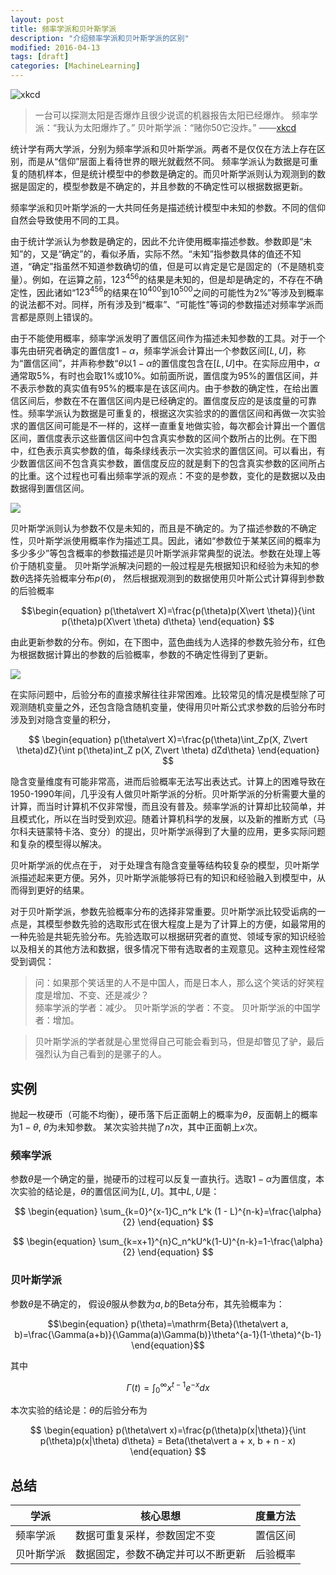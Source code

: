 ```yaml
---
layout: post
title: 频率学派和贝叶斯学派
description: "介绍频率学派和贝叶斯学派的区别"
modified: 2016-04-13
tags: [draft]
categories: [MachineLearning]
---
```


![xkcd](http://imgs.xkcd.com/comics/frequentists_vs_bayesians.png)

> 一台可以探测太阳是否爆炸且很少说谎的机器报告太阳已经爆炸。
> 频率学派：“我认为太阳爆炸了。”
> 贝叶斯学派：“赌你50它没炸。” 
> ——[xkcd](http://xkcd.com/1132/)

统计学有两大学派，分别为频率学派和贝叶斯学派。两者不是仅仅在方法上存在区别，而是从“信仰”层面上看待世界的眼光就截然不同。
频率学派认为数据是可重复的随机样本，但是统计模型中的参数是确定的。而贝叶斯学派则认为观测到的数据是固定的，模型参数是不确定的，并且参数的不确定性可以根据数据更新。

频率学派和贝叶斯学派的一大共同任务是描述统计模型中未知的参数。不同的信仰自然会导致使用不同的工具。

由于统计学派认为参数是确定的，因此不允许使用概率描述参数。参数即是“未知”的，又是“确定”的，看似矛盾，实际不然。“未知”指参数具体的值还不知道，“确定”指虽然不知道参数确切的值，但是可以肯定是它是固定的（不是随机变量）。例如，在运算之前，$123^{456}$的结果是未知的，但是却是确定的，不存在不确定性，因此诸如“$123^{456}$的结果在$10^{400}$到$10^{500}$之间的可能性为2%”等涉及到概率的说法都不对。同样，所有涉及到“概率”、“可能性”等词的参数描述对频率学派而言都是原则上错误的。

由于不能使用概率，频率学派发明了置信区间作为描述未知参数的工具。对于一个事先由研究者确定的置信度$1-\alpha$，频率学派会计算出一个参数区间$[L,U]$，称为“置信区间”，并声称参数“$\theta$以$1-\alpha$的置信度包含在$[L,U]$中。在实际应用中，$\alpha$通常取5%，有时也会取1%或10%。如前面所说，置信度为95%的置信区间，并不表示参数的真实值有95%的概率是在该区间内。由于参数的确定性，在给出置信区间后，参数在不在置信区间内是已经确定的。置信度反应的是该度量的可靠性。频率学派认为数据是可重复的，根据这次实验求的的置信区间和再做一次实验求的置信区间可能是不一样的，这样一直重复地做实验，每次都会计算出一个置信区间，置信度表示这些置信区间中包含真实参数的区间个数所占的比例。在下图中，红色表示真实参数的值，每条绿线表示一次实验求的置信区间。可以看出，有少数置信区间不包含真实参数，置信度反应的就是剩下的包含真实参数的区间所占的比重。这个过程也可看出频率学派的观点：不变的是参数，变化的是数据以及由数据得到置信区间。

![](http://pawnty.github.io/images/confidence_interval.png)





贝叶斯学派则认为参数不仅是未知的，而且是不确定的。为了描述参数的不确定性，贝叶斯学派使用概率作为描述工具。因此，诸如“参数位于某某区间的概率为多少多少”等包含概率的参数描述是贝叶斯学派非常典型的说法。参数在处理上等价于随机变量。
贝叶斯学派解决问题的一般过程是先根据知识和经验为未知的参数$\theta$选择先验概率分布$p(\theta)$，
然后根据观测到的数据使用贝叶斯公式计算得到参数的后验概率

$$\begin{equation}
p(\theta\vert X)=\frac{p(\theta)p(X\vert \theta)}{\int p(\theta)p(X\vert \theta) d\theta}
\end{equation}
$$

由此更新参数的分布。例如，在下图中，蓝色曲线为人选择的参数先验分布，红色为根据数据计算出的参数的后验概率，参数的不确定性得到了更新。

![](http://pawnty.github.io/images/beyesian.png)

在实际问题中，后验分布的直接求解往往非常困难。比较常见的情况是模型除了可观测随机变量之外，还包含隐含随机变量，使得用贝叶斯公式求参数的后验分布时涉及到对隐含变量的积分，

$$
\begin{equation}
p(\theta\vert X)=\frac{p(\theta)\int_Zp(X, Z\vert \theta)dZ}{\int p(\theta)int_Z p(X, Z\vert \theta) dZd\theta}
\end{equation}
$$

隐含变量维度有可能非常高，进而后验概率无法写出表达式。计算上的困难导致在1950-1990年间，几乎没有人做贝叶斯学派的分析。贝叶斯学派的分析需要大量的计算，而当时计算机不仅非常慢，而且没有普及。频率学派的计算却比较简单，并且模式化，所以在当时受到欢迎。随着计算机科学的发展，以及新的推断方式（马尔科夫链蒙特卡洛、变分）的提出，贝叶斯学派得到了大量的应用，更多实际问题和复杂的模型得以解决。


贝叶斯学派的优点在于，
对于处理含有隐含变量等结构较复杂的模型，贝叶斯学派描述起来更方便。另外，贝叶斯学派能够将已有的知识和经验融入到模型中，从而得到更好的结果。

对于贝叶斯学派，参数先验概率分布的选择非常重要。贝叶斯学派比较受诟病的一点是，其模型参数先验的选取形式在很大程度上是为了计算上的方便，如最常用的一种先验是共轭先验分布。先验选取可以根据研究者的直觉、领域专家的知识经验以及相关的其他方法和数据，很多情况下带有选取者的主观意见。这种主观性经常受到调侃：

> 问：如果那个笑话里的人不是中国人，而是日本人，那么这个笑话的好笑程度是增加、不变、还是减少？  
> 频率学派的学者：减少。
> 贝叶斯学派的学者：不变。 
> 贝叶斯学派的中国学者：增加。

> 贝叶斯学派的学者就是心里觉得自己可能会看到马，但是却瞥见了驴，最后强烈认为自己看到的是骡子的人。



## 实例

抛起一枚硬币（可能不均衡），硬币落下后正面朝上的概率为$\theta$，反面朝上的概率为$1-\theta$, $\theta$为未知参数。
某次实验共抛了$n$次，其中正面朝上$x$次。

### 频率学派

参数$\theta$是一个确定的量，抛硬币的过程可以反复一直执行。选取$1-\alpha$为置信度，本次实验的结论是，$\theta$的置信区间为$[L, U]$。其中$L,U$是：

$$
\begin{equation}
\sum_{k=0}^{x-1}C_n^k L^k (1 - L)^{n-k}=\frac{\alpha}{2}
\end{equation}
$$

$$
\begin{equation}
\sum_{k=x+1}^{n}C_n^kU^k(1-U)^{n-k}=1-\frac{\alpha}{2}
\end{equation}
$$

### 贝叶斯学派

参数$\theta$是不确定的，
假设$\theta$服从参数为$a, b$的Beta分布，其先验概率为：

$$\begin{equation}
p(\theta)=\mathrm{Beta}(\theta\vert a, b)=\frac{\Gamma(a+b)}{\Gamma(a)\Gamma(b)}\theta^{a-1}(1-\theta)^{b-1}
\end{equation}$$

其中

$$\begin{equation}
\Gamma(t)=\int_0^\infty x^{t-1}e^{-x}dx
\end{equation}$$

本次实验的结论是：$\theta$的后验分布为

$$
\begin{equation}
p(\theta\vert x)=\frac{p(\theta)p(x|\theta)}{\int p(\theta)p(x|\theta) d\theta}
= Beta(\theta\vert a + x, b + n - x)
\end{equation}
$$

## 总结


| 学派 | 核心思想 | 度量方法 |
| ---  | -------- | -------  |
|频率学派 | 数据可重复采样，参数固定不变 | 置信区间 |
|贝叶斯学派 | 数据固定，参数不确定并可以不断更新 | 后验概率 |


